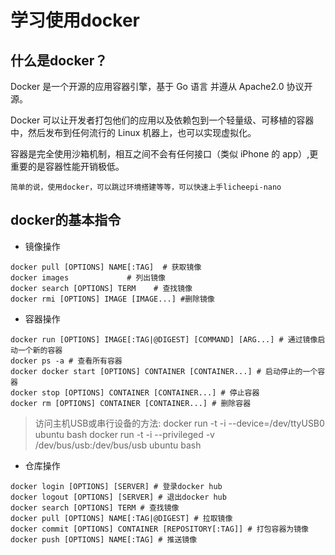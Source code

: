 # 学习使用docker

## **什么是docker？**

Docker 是一个开源的应用容器引擎，基于 Go 语言 并遵从 Apache2.0 协议开源。

Docker 可以让开发者打包他们的应用以及依赖包到一个轻量级、可移植的容器中，然后发布到任何流行的 Linux 机器上，也可以实现虚拟化。

容器是完全使用沙箱机制，相互之间不会有任何接口（类似 iPhone 的 app）,更重要的是容器性能开销极低。

`简单的说，使用docker，可以跳过环境搭建等等，可以快速上手licheepi-nano`

## **docker的基本指令**

- 镜像操作

```shell
docker pull [OPTIONS] NAME[:TAG]  # 获取镜像
docker images             # 列出镜像
docker search [OPTIONS] TERM    # 查找镜像
docker rmi [OPTIONS] IMAGE [IMAGE...] #删除镜像
```

- 容器操作

```shell
docker run [OPTIONS] IMAGE[:TAG|@DIGEST] [COMMAND] [ARG...] # 通过镜像启动一个新的容器
docker ps -a # 查看所有容器
docker docker start [OPTIONS] CONTAINER [CONTAINER...] # 启动停止的一个容器
docker stop [OPTIONS] CONTAINER [CONTAINER...] # 停止容器
docker rm [OPTIONS] CONTAINER [CONTAINER...] # 删除容器
```

> 访问主机USB或串行设备的方法:
> docker run -t -i --device=/dev/ttyUSB0 ubuntu bash
> docker run -t -i --privileged -v /dev/bus/usb:/dev/bus/usb ubuntu bash

- 仓库操作

```shell
docker login [OPTIONS] [SERVER] # 登录docker hub
docker logout [OPTIONS] [SERVER] # 退出docker hub
docker search [OPTIONS] TERM # 查找镜像
docker pull [OPTIONS] NAME[:TAG|@DIGEST] # 拉取镜像
docker commit [OPTIONS] CONTAINER [REPOSITORY[:TAG]] # 打包容器为镜像
docker push [OPTIONS] NAME[:TAG] # 推送镜像
```
